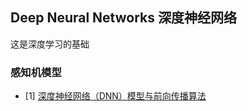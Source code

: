 ## Deep Neural Networks 深度神经网络
这是深度学习的基础

### 感知机模型




- [1] [深度神经网络（DNN）模型与前向传播算法](https://www.cnblogs.com/pinard/p/6418668.html)
